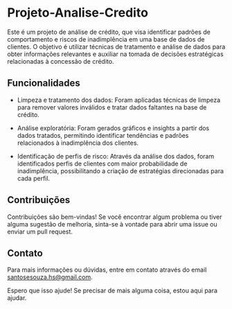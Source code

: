 # Projeto-Analise-Credito

 Este é um projeto de análise de crédito, que visa identificar padrões de comportamento e riscos de inadimplência em uma base de dados de clientes. 
 O objetivo é utilizar técnicas de tratamento e análise de dados para obter informações relevantes e auxiliar na tomada de decisões estratégicas relacionadas à concessão de crédito.



## Funcionalidades
- Limpeza e tratamento dos dados: Foram aplicadas técnicas de limpeza para remover valores inválidos e tratar dados faltantes na base de crédito.



- Análise exploratória: Foram gerados gráficos e insights a partir dos dados tratados, permitindo identificar tendências e padrões relacionados à inadimplência dos clientes.


- Identificação de perfis de risco: Através da análise dos dados, foram identificados perfis de clientes com maior probabilidade de inadimplência, possibilitando a criação de estratégias direcionadas para cada perfil.



## Contribuições

Contribuições são bem-vindas! Se você encontrar algum problema ou tiver alguma sugestão de melhoria, sinta-se à vontade para abrir uma issue ou enviar um pull request.


## Contato
Para mais informações ou dúvidas, entre em contato através do email santosesouza.hs@gmail.com.

Espero que isso ajude! Se precisar de mais alguma coisa, estou aqui para ajudar.
